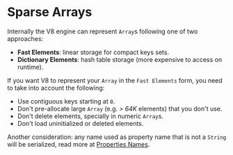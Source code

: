 # Sparse Arrays

Internally the V8 engine can represent `Array`s following one of two approaches:

- **Fast Elements**: linear storage for compact keys sets.
- **Dictionary Elements**: hash table storage (more expensive to access on runtime).

If you want V8 to represent your `Array` in the `Fast Elements` form, you need to take into account the following:

- Use contiguous keys starting at `0`.
- Don't pre-allocate large `Array` (e.g. *> 64K* elements) that you don't use.
- Don't delete elements, specially in numeric `Array`s.
- Don't load uninitialized or deleted elements.

Another consideration: any name used as property name that is not a `String` will be serialized, read more at [Properties Names](v8-tips/properties-names).
